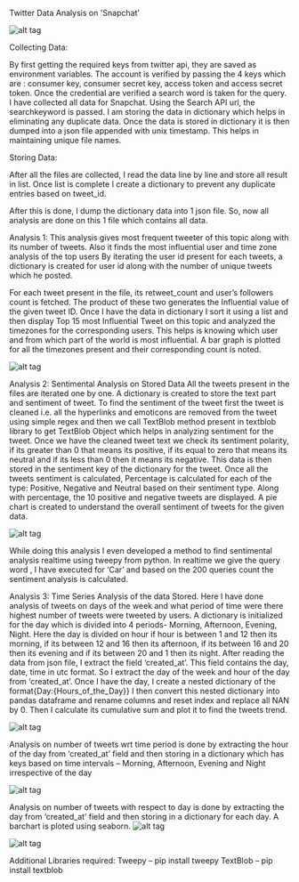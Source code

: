 Twitter Data Analysis on 'Snapchat'

![alt tag](https://cloud.githubusercontent.com/assets/24615819/25298919/da16a560-26c7-11e7-878a-a0ba798dca6d.png)

Collecting Data:

By first getting the required keys from twitter api, they are saved as environment variables.
The account is verified by passing the 4 keys which are : consumer key, consumer secret key, access token and access secret token.
Once the credential are verified a search word is taken for the query. 
I have collected all data for Snapchat.
Using the Search API url, the searchkeyword is passed.
I am storing the data in dictionary which helps in eliminating any duplicate data.
Once the data is stored in dictionary it is then dumped into a json file appended with unix timestamp.
This helps in maintaining unique file names.



Storing Data:

After all the files are collected, I read the data line by line and store all result in list. 
Once list is complete I create a dictionary to prevent any duplicate entries based on tweet_id.

After this is done, I dump the dictionary data into 1 json file.
So, now all analysis are done on this 1 file which contains all data.

Analysis 1:
This analysis gives most frequent tweeter of this topic along with its number of tweets. Also it finds the most influential user and time zone analysis of the top users
By iterating the user id present for each tweets, a dictionary is created for user id along with the number of unique tweets which he posted.

For each tweet present in the file, its retweet_count and user’s followers count is fetched. The product of these two generates the Influential value of the given tweet ID.
Once I have the data in dictionary I sort it using a list and then display Top 15 most Influential Tweet on this topic and analyzed the timezones for the corresponding users. 
This helps is knowing which user and from which part of the world is most influential.
A bar graph is plotted for all the timezones present and their corresponding count is noted.

![alt tag](https://cloud.githubusercontent.com/assets/24615819/25298922/e03cc672-26c7-11e7-8e23-9c010c96d099.png)


Analysis 2:
Sentimental Analysis on Stored Data
All the tweets present in the files are iterated one by one.
A dictionary is created to store the text part and sentiment of tweet.
To find the sentiment of the tweet first the tweet is cleaned i.e. all the hyperlinks and emoticons are removed from the tweet using simple regex and then we call TextBlob method present in textblob library to get TextBlob Object which helps in analyzing sentiment for the tweet.
Once we have the cleaned tweet text we check its sentiment polarity, if its greater than 0 that means its positive, if its equal to zero that means its neutral and if its less than 0 then it means its negative.
This data is then stored in the sentiment key of the dictionary for the tweet.
Once all the tweets sentiment is calculated, Percentage is calculated for each of the type: Positive, Negative and Neutral based on their sentiment type.
Along with percentage, the 10 positive and negative tweets are displayed.
A pie chart is created to understand the overall sentiment of tweets for the given data.

![alt tag](https://cloud.githubusercontent.com/assets/24615819/25298924/e4806a5e-26c7-11e7-92ef-89212e3f7f0a.png)

While doing this analysis I even developed a method to find sentimental analysis realtime using tweepy from python. In realtime we give the query word , I have executed for ‘Car’ and based on the 200 queries count the sentiment analysis is calculated.



Analysis 3:
Time Series Analysis of the data Stored.
Here I have done analysis of tweets on days of the week and what period of time were there highest number of tweets were tweeted by users.
A dictionary is initialized for the day which is divided into 4 periods- Morning, Afternoon, Evening, Night.
Here the day is divided on hour if hour is between 1 and 12 then its morning, if its between 12 and 16 then its afternoon, if its between 16 and 20 then its evening and if its between 20 and 1 then its night.
After reading the data from json file, I extract the field ‘created_at’. This field contains the day, date, time in utc format. 
So I extract the day of the week and hour of the day from ‘created_at’.
Once I have the day, I create a nested dictionary of the format{Day:{Hours_of_the_Day}}
I then convert this nested dictionary into pandas dataframe and rename columns and reset index and replace all NAN by 0.
Then I calculate its cumulative sum and plot it to find the tweets trend.

 ![alt tag](https://cloud.githubusercontent.com/assets/24615819/25298926/e90076a0-26c7-11e7-93b5-6cacdab9a6c0.png)


Analysis on number of tweets wrt time period is done by extracting the hour of the day from ‘created_at’ field and then storing in a dictionary which has keys based on time intervals – Morning, Afternoon, Evening and Night irrespective of the day

![alt tag](https://cloud.githubusercontent.com/assets/24615819/25298928/ee076b86-26c7-11e7-9162-1a5a2683a306.png)


Analysis on number of tweets with respect to day is done by extracting the day from ‘created_at’ field and then storing in a dictionary for each day.
A barchart is ploted using seaborn. 
![alt tag](https://cloud.githubusercontent.com/assets/24615819/25298931/f307fcb8-26c7-11e7-942c-40590b040590.png)

![alt tag](https://cloud.githubusercontent.com/assets/24615819/25298933/f6ed116a-26c7-11e7-952e-76750d13cf08.png)


Additional Libraries required:
Tweepy – pip install tweepy
TextBlob – pip install textblob
